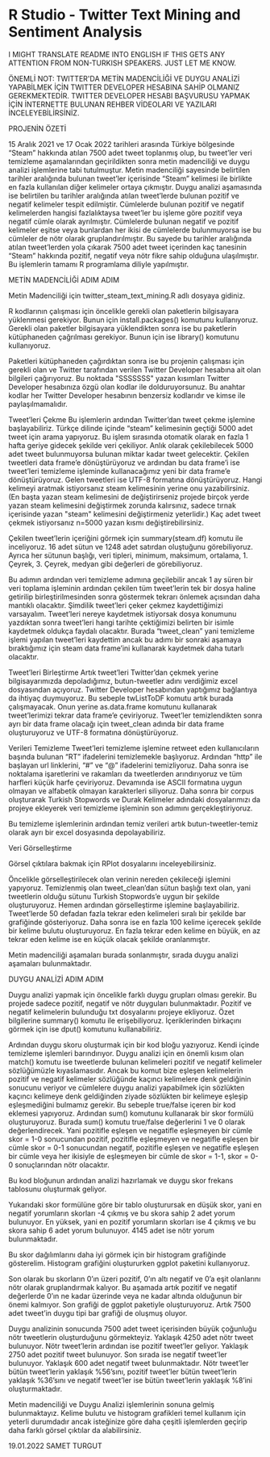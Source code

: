 # R Studio - Twitter Text Mining and Sentiment Analysis

I MIGHT TRANSLATE README INTO ENGLISH IF THIS GETS ANY ATTENTION FROM NON-TURKISH SPEAKERS. JUST LET ME KNOW.

ÖNEMLİ NOT: TWITTER'DA METİN MADENCİLİĞİ VE DUYGU ANALİZİ YAPABİLMEK İÇİN TWITTER DEVELOPER HESABINA SAHİP OLMANIZ GEREKMEKTEDİR. TWITTER DEVELOPER HESABI BAŞVURUSU YAPMAK İÇİN İNTERNETTE BULUNAN REHBER VİDEOLARI VE YAZILARI İNCELEYEBİLİRSİNİZ.  


PROJENİN ÖZETİ

15 Aralık 2021 ve 17 Ocak 2022 tarihleri arasında Türkiye bölgesinde “Steam” hakkında atılan 7500 adet tweet toplanmış olup, bu tweet’ler veri temizleme aşamalarından geçirildikten sonra metin madenciliği ve duygu analizi işlemlerine tabi tutulmuştur. Metin madenciliği sayesinde belirtilen tarihler aralığında bulunan tweet’ler içerisinde “Steam” kelimesi ile birlikte en fazla kullanılan diğer kelimeler ortaya çıkmıştır. Duygu analizi aşamasında ise belirtilen bu tarihler aralığında atılan tweet’lerde bulunan pozitif ve negatif kelimeler tespit edilmiştir. Cümlelerde bulunan pozitif ve negatif kelimelerden hangisi fazlalıktaysa tweet’ler bu işleme göre pozitif veya negatif cümle olarak ayrılmıştır. Cümlelerde bulunan negatif ve pozitif kelimeler eşitse veya bunlardan her ikisi de cümlelerde bulunmuyorsa ise bu cümleler de nötr olarak gruplandırılmıştır. Bu sayede bu tarihler aralığında atılan tweet’lerden yola çıkarak 7500 adet tweet içerinden kaç tanesinin “Steam” hakkında pozitif, negatif veya nötr fikre sahip olduğuna ulaşılmıştır. Bu işlemlerin tamamı R programlama diliyle yapılmıştır.


METİN MADENCİLİĞİ ADIM ADIM

Metin Madenciliği için twitter_steam_text_mining.R adlı dosyaya gidiniz.

R kodlarının çalışması için öncelikle gerekli olan paketlerin bilgisayara yüklenmesi gerekiyor. Bunun için install.packages() komutunu kullanıyoruz.
Gerekli olan paketler bilgisayara yüklendikten sonra ise bu paketlerin kütüphaneden çağrılması gerekiyor. Bunun için ise library() komutunu kullanıyoruz.

Paketleri kütüphaneden çağırdıktan sonra ise bu projenin çalışması için gerekli olan ve Twitter tarafından verilen Twitter Developer hesabına ait olan bilgileri çağırıyoruz. Bu noktada "SSSSSSS" yazan kısımları Twitter Developer hesabınıza özgü olan kodlar ile dolduruyorsunuz. Bu anahtar kodlar her Twitter Developer hesabının benzersiz kodlarıdır ve kimse ile paylaşılmamalıdır.

Tweet’leri Çekme
Bu işlemlerin ardından Twitter’dan tweet çekme işlemine başlayabiliriz. Türkçe dilinde içinde “steam” kelimesinin geçtiği 5000 adet tweet için arama yapıyoruz. Bu işlem sırasında otomatik olarak en fazla 1 hafta geriye gidecek şekilde veri çekiliyor. Anlık olarak çekilebilecek 5000 adet tweet bulunmuyorsa bulunan miktar kadar tweet gelecektir. Çekilen tweetleri data frame’e dönüştürüyoruz ve ardından bu data frame’i ise tweet’leri temizleme işleminde kullanacağımız yeni bir data frame’e dönüştürüyoruz. Gelen tweetleri ise UTF-8 formatına dönüştürüyoruz.
Hangi kelimeyi aratmak istiyorsanız steam kelimesinin yerine onu yazabilirsiniz. (En başta yazan steam kelimesini de değiştirirseniz projede birçok yerde yazan steam kelimesini değiştirmek zorunda kalırsınız, sadece tırnak içerisinde yazan "steam" kelimesini değiştirmeniz yeterlidir.) Kaç adet tweet çekmek istiyorsanız n=5000 yazan kısmı değiştirebilirsiniz.

Çekilen tweet’lerin içeriğini görmek için summary(steam.df) komutu ile inceliyoruz. 16 adet sütun ve 1248 adet satırdan oluştuğunu görebiliyoruz. Ayrıca her sütunun başlığı, veri tipleri, minimum, maksimum, ortalama, 1. Çeyrek, 3. Çeyrek, medyan gibi değerleri de görebiliyoruz.

Bu adımın ardından veri temizleme adımına geçilebilir ancak 1 ay süren bir veri toplama işleminin ardından çekilen tüm tweet’lerin tek bir dosya haline getirilip birleştirilmesinden sonra göstermek tekrarı önlemek açısından daha mantıklı olacaktır. Şimdilik tweet’leri çeker çekmez kaydettiğimizi varsayalım. Tweet’leri nereye kaydetmek istiyorsak dosya konumunu yazdıktan sonra tweet’leri hangi tarihte çektiğimizi belirten bir isimle kaydetmek oldukça faydalı olacaktır. Burada “tweet_clean” yani temizleme işlemi yapılan tweet’leri kaydettim ancak bu adımı bir sonraki aşamaya bıraktığımız için steam data frame’ini kullanarak kaydetmek daha tutarlı olacaktır.

Tweet’leri Birleştirme
Artık tweet’leri Twitter’dan çekmek yerine bilgisayarımızda depoladığımız, butun-tweetler adını verdiğimiz excel dosyasından açıyoruz. Twitter Developer hesabından yaptığımız bağlantıya da ihtiyaç duymuyoruz. Bu sebeple twListToDF komutu artık burada çalışmayacak. Onun yerine as.data.frame komutunu kullanarak tweet’lerimizi tekrar data frame’e çeviriyoruz. Tweet’ler temizlendikten sonra ayrı bir data frame olacağı için tweet_clean adında bir data frame oluşturuyoruz ve UTF-8 formatına dönüştürüyoruz.

Verileri Temizleme
Tweet’leri temizleme işlemine retweet eden kullanıcıların başında bulunan “RT” ifadelerini temizlemekle başlıyoruz. Ardından “http” ile başlayan url linklerini, “#” ve “@” ifadelerini temizliyoruz. Daha sonra ise noktalama işaretlerini ve rakamları da tweetlerden arındırıyoruz ve tüm harfleri küçük harfe çeviriyoruz. Devamında ise ASCII formatına uygun olmayan ve alfabetik olmayan karakterleri siliyoruz.
Daha sonra bir corpus oluşturarak Turkish Stopwords ve Durak Kelimeler adındaki dosyalarımızı da projeye ekleyerek veri temizleme işleminin son adımını gerçekleştiriyoruz.

Bu temizleme işlemlerinin ardından temiz verileri artık butun-tweetler-temiz olarak ayrı bir excel dosyasında depolayabiliriz.

Veri Görselleştirme

Görsel çıktılara bakmak için RPlot dosyalarını inceleyebilirsiniz.

Öncelikle görselleştirilecek olan verinin nereden çekileceği işlemini yapıyoruz. Temizlenmiş olan tweet_clean’dan sütun başlığı text olan, yani tweetlerin olduğu sütunu Turkish Stopwords’e uygun bir şekilde oluşturuyoruz.
Hemen ardından görselleştirme işlemine başlayabiliriz. Tweet’lerde 50 defadan fazla tekrar eden kelimeleri sıralı bir şekilde bar grafiğinde gösteriyoruz.
Daha sonra ise en fazla 100 kelime içerecek şekilde bir kelime bulutu oluşturuyoruz. En fazla tekrar eden kelime en büyük, en az tekrar eden kelime ise en küçük olacak şekilde oranlanmıştır.

Metin madenciliği aşamaları burada sonlanmıştır, sırada duygu analizi aşamaları bulunmaktadır.



DUYGU ANALİZİ ADIM ADIM

Duygu analizi yapmak için öncelikle farklı duygu grupları olması gerekir. Bu projede sadece pozitif, negatif ve nötr duyguları bulunmaktadır. Pozitif ve negatif kelimelerin bulunduğu txt dosyalarını projeye ekliyoruz. Özet bilgilerine summary() komutu ile erişebiliyoruz. İçeriklerinden birkaçını görmek için ise dput() komutunu kullanabiliriz.

Ardından duygu skoru oluşturmak için bir kod bloğu yazıyoruz. Kendi içinde temizleme işlemleri barındırıyor. Duygu analizi için en önemli kısım olan match() komutu ise tweetlerde bulunan kelimeleri pozitif ve negatif kelimeler sözlüğümüzle kıyaslamasıdır. Ancak bu komut bize eşleşen kelimelerin pozitif ve negatif kelimeler sözlüğünde kaçıncı kelimelere denk geldiğinin sonucunu veriyor ve cümlelere duygu analizi yapabilmek için sözlükten kaçıncı kelimeye denk geldiğinden ziyade sözlükten bir kelimeye eşleşip eşleşmediğini bulmamız gerekir. Bu sebeple true/false içeren bir kod eklemesi yapıyoruz. Ardından sum() komutunu kullanarak bir skor formülü oluşturuyoruz. Burada sum() komutu true/false değerlerini 1 ve 0 olarak değerlendirecek. Yani pozitifle eşleşen ve negatifle eşleşmeyen bir cümle skor = 1-0 sonucundan pozitif, pozitifle eşleşmeyen ve negatifle eşleşen bir cümle skor = 0-1 sonucundan negatif, pozitifle eşleşen ve negatifle eşleşen bir cümle veya her ikisiyle de eşleşmeyen bir cümle de skor = 1-1, skor = 0-0 sonuçlarından nötr olacaktır.

Bu kod bloğunun ardından analizi hazırlamak ve duygu skor frekans tablosunu oluşturmak geliyor.

Yukarıdaki skor formülüne göre bir tablo oluşturursak en düşük skor, yani en negatif yorumların skorları -4 çıkmış ve bu skora sahip 2 adet yorum bulunuyor. En yüksek, yani en pozitif yorumların skorları ise 4 çıkmış ve bu skora sahip 6 adet yorum bulunuyor. 4145 adet ise nötr yorum bulunmaktadır.

Bu skor dağılımlarını daha iyi görmek için bir histogram grafiğinde gösterelim. Histogram grafiğini oluştururken ggplot paketini kullanıyoruz.

Son olarak bu skorların 0’ın üzeri pozitif, 0’ın altı negatif ve 0’a eşit olanlarını nötr olarak gruplandırmak kalıyor. Bu aşamada artık pozitif ve negatif değerlerde 0’ın ne kadar üzerinde veya ne kadar altında olduğunun bir önemi kalmıyor. Son grafiği de ggplot paketiyle oluşturuyoruz. Artık 7500 adet tweet’in duygu tipi bar grafiği de oluşmuş oluyor.

Duygu analizinin sonucunda 7500 adet tweet içerisinden büyük çoğunluğu nötr tweetlerin oluşturduğunu görmekteyiz. Yaklaşık 4250 adet nötr tweet bulunuyor. Nötr tweet’lerin ardından ise pozitif tweet’ler geliyor. Yaklaşık 2750 adet pozitif tweet bulunuyor. Son sırada ise negatif tweet’ler bulunuyor. Yaklaşık 600 adet negatif tweet bulunmaktadır. Nötr tweet’ler bütün tweet’lerin yaklaşık %56’sını, pozitif tweet’ler bütün tweet’lerin yaklaşık %36’sını ve negatif tweet’ler ise bütün tweet’lerin yaklaşık %8’ini oluşturmaktadır.

Metin madenciliği ve Duygu Analizi işlemlerinin sonuna gelmiş bulunmaktayız. Kelime bulutu ve histogram grafikleri temel kullanım için yeterli durumdadır ancak isteğinize göre daha çeşitli işlemlerden geçirip daha farklı görsel çıktılar da alabilirsiniz.

19.01.2022
SAMET TURGUT
